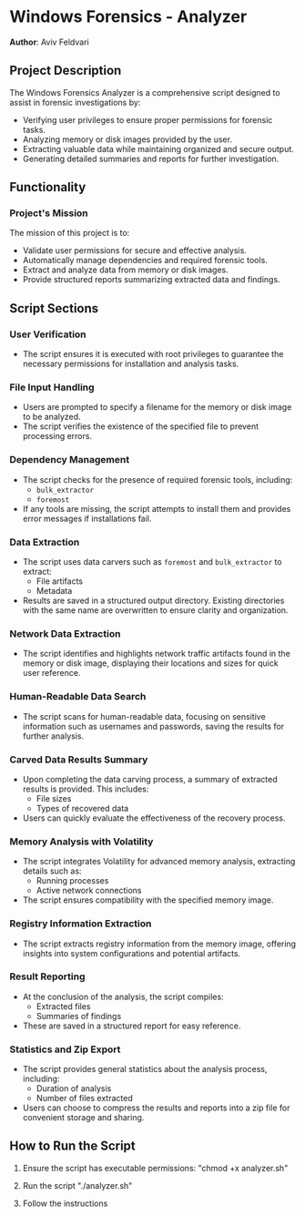 # Windows Forensics - Analyzer

**Author**: Aviv Feldvari

## Project Description
The Windows Forensics Analyzer is a comprehensive script designed to assist in forensic investigations by:
- Verifying user privileges to ensure proper permissions for forensic tasks.
- Analyzing memory or disk images provided by the user.
- Extracting valuable data while maintaining organized and secure output.
- Generating detailed summaries and reports for further investigation.

## Functionality
### Project's Mission
The mission of this project is to:
- Validate user permissions for secure and effective analysis.
- Automatically manage dependencies and required forensic tools.
- Extract and analyze data from memory or disk images.
- Provide structured reports summarizing extracted data and findings.

## Script Sections

### User Verification
- The script ensures it is executed with root privileges to guarantee the necessary permissions for installation and analysis tasks.

### File Input Handling
- Users are prompted to specify a filename for the memory or disk image to be analyzed.
- The script verifies the existence of the specified file to prevent processing errors.

### Dependency Management
- The script checks for the presence of required forensic tools, including:
  - `bulk_extractor`
  - `foremost`
- If any tools are missing, the script attempts to install them and provides error messages if installations fail.

### Data Extraction
- The script uses data carvers such as `foremost` and `bulk_extractor` to extract:
  - File artifacts
  - Metadata
- Results are saved in a structured output directory. Existing directories with the same name are overwritten to ensure clarity and organization.

### Network Data Extraction
- The script identifies and highlights network traffic artifacts found in the memory or disk image, displaying their locations and sizes for quick user reference.

### Human-Readable Data Search
- The script scans for human-readable data, focusing on sensitive information such as usernames and passwords, saving the results for further analysis.

### Carved Data Results Summary
- Upon completing the data carving process, a summary of extracted results is provided. This includes:
  - File sizes
  - Types of recovered data
- Users can quickly evaluate the effectiveness of the recovery process.

### Memory Analysis with Volatility
- The script integrates Volatility for advanced memory analysis, extracting details such as:
  - Running processes
  - Active network connections
- The script ensures compatibility with the specified memory image.

### Registry Information Extraction
- The script extracts registry information from the memory image, offering insights into system configurations and potential artifacts.

### Result Reporting
- At the conclusion of the analysis, the script compiles:
  - Extracted files
  - Summaries of findings
- These are saved in a structured report for easy reference.

### Statistics and Zip Export
- The script provides general statistics about the analysis process, including:
  - Duration of analysis
  - Number of files extracted
- Users can choose to compress the results and reports into a zip file for convenient storage and sharing.

## How to Run the Script
1. Ensure the script has executable permissions:
   "chmod +x analyzer.sh" 

2. Run the script
  "./analyzer.sh"

3. Follow the instructions
